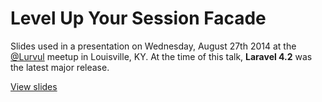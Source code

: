 Level Up Your Session Facade
==============

Slides used in a presentation on Wednesday, August 27th 2014 at the [@Lurvul](http://laravel-louisville.github.io/meetup/) meetup in Louisville, KY.  At the time of this talk, **Laravel 4.2** was the latest major release.

[View slides](http://bkuhl.github.io/level-up-your-session-facade)
